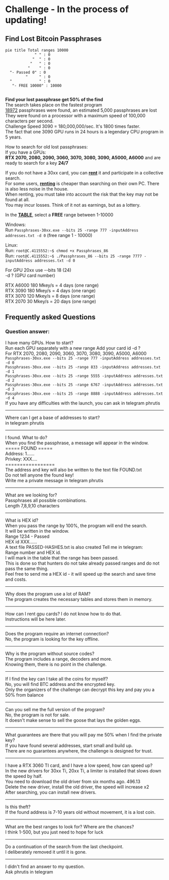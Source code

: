 # Challenge - In the process of updating!
## Find Lost Bitcoin Passphrases

```mermaid
pie title Total ranges 10000
             " " : 0
            "  " : 0
           "   " : 0
          "    " : 0
  "- Passed 0" : 0
         "     " : 0
  "            " : 0
   "- FREE 10000" : 10000
   
```
**Find your lost passphrase get 50% of the find**</br>
The search takes place on the fastest program</br>
[18972](https://allprivatekeys.com/hacked-brainwallets-with-balance) passphrases were found, an estimated 5,000 passphrases are lost</br>
They were found on a processor with a maximum speed of 100,000 characters per second.</br>
Challenge Speed 3090 = 180,000,000/sec. It's 1800 times faster.</br>
The fact that one 3090 GPU runs in 24 hours is a legendary CPU program in 5 years.</br>

How to search for old lost passphrases:</br>
If you have a GPUs:</br>
**RTX 2070, 2080, 2090, 3060, 3070, 3080, 3090, A5000, A6000** and are ready to search for a key **24/7**</br>

If you do not have a 30xx card, you can [**rent**](https://vast.ai) it and participate in a collective search. </br>
For some users, [**renting**](https://vast.ai) is cheaper than searching on their own PC. There is also less noise in the house.</br>
When renting, you must take into account the risk that the key may not be found at all.</br> 
You may incur losses. Think of it not as earnings, but as a lottery.

In the [**TABLE**](https://github.com/phrutis/Passphrases/blob/main/Others/Table.md), select a **FREE** range between 1-10000

Windows:</br>
Run ```Passphrases-30xx.exe --bits 25 -range 777 -inputAddress addresses.txt -d 0``` (free range 1 - 10000)

Linux:</br>
Run: ```root@C.4115552:~$ chmod +x Passphrases_86```</br>
Run: ```root@C.4115552:~$ ./Passphrases_86 --bits 25 -range 7777 -inputAddress addresses.txt -d 0```</br>

For GPU 20xx use --bits 18 (24)</br>
-d ? (GPU card number)</br>

RTX A6000 180 Mkey/s = 4 days (one range)</br>
RTX 3090 180 Mkey/s = 4 days (one range)</br>
RTX 3070 120 Mkey/s = 8 days (one range)</br>
RTX 2070 30 Mkey/s = 20 days (one range)</br>

## Frequently asked Questions
### Question answer:

I have many GPUs. How to start?</br>
Run each GPU separately with a new range Add your card id -d ?</br>
For RTX 2070, 2080, 2090, 3060, 3070, 3080, 3090, A5000, A6000</br>
```Passphrases-30xx.exe --bits 25 -range 777 -inputAddress addresses.txt -d 0```</br>
```Passphrases-30xx.exe --bits 25 -range 833 -inputAddress addresses.txt -d 1```</br>
```Passphrases-30xx.exe --bits 25 -range 5555 -inputAddress addresses.txt -d 2```</br>
```Passphrases-30xx.exe --bits 25 -range 6767 -inputAddress addresses.txt -d 3```</br>
```Passphrases-30xx.exe --bits 25 -range 8888 -inputAddress addresses.txt -d 4```</br>
If you have any difficulties with the launch, you can ask in telegram phrutis<hr>

Where can I get a base of addresses to start?</br>
in telegram phrutis<hr>

I found. What to do?</br>
When you find the passphrase, a message will appear in the window.</br>
===== FOUND =====</br>
Address: 1......</br>
Privkey: XXX....</br>
=================</br>
The address and key will also be written to the text file FOUND.txt</br>
Do not tell anyone the found key!</br>
Write me a private message in telegram phrutis<hr>

What are we looking for?</br>
Passphrases all possible combinations.</br>
Length 7,8,9,10 characters<hr>

What is HEX id?</br>
When you pass the range by 100%, the program will end the search.</br>
It will be written in the window.</br>
Range 1234 - Passed</br>
HEX id XXX......</br>
A text file PASSED-HASHES.txt is also created
Tell me in telegram:</br>
Range number and HEX id.</br>
I will mark in the table that the range has been passed.</br>
This is done so that hunters do not take already passed ranges and do not pass the same thing.</br>
Feel free to send me a HEX id - it will speed up the search and save time and costs.<hr>

Why does the program use a lot of RAM?</br>
The program creates the necessary tables and stores them in memory.<hr>

How can I rent gpu cards? I do not know how to do that.</br>
Instructions will be here later. <hr>

Does the program require an internet connection?</br>
No, the program is looking for the key offline.<hr>

Why is the program without source codes?</br>
The program includes a range, decoders and more.</br>
Knowing them, there is no point in the challenge.<hr>

If I find the key can I take all the coins for myself?</br>
No, you will find BTC address and the encrypted key.</br>
Only the organizers of the challenge can decrypt this key and pay you a 50% from balance<hr>

Can you sell me the full version of the program?</br>
No, the program is not for sale.</br>
It doesn't make sense to sell the goose that lays the golden eggs.<hr>

What guarantees are there that you will pay me 50% when I find the private key?</br>
If you have found several addresses, start small and build up.</br>
There are no guarantees anywhere, the challenge is designed for trust.<hr>

I have a RTX 3060 TI card, and I have a low speed, how can speed up?</br>
In the new drivers for 30xx Ti, 20xx Ti, a limiter is installed that slows down the speed by half.</br>
You need to download the old driver from six months ago. 496.13</br>
Delete the new driver, install the old driver, the speed will increase x2</br>
After searching, you can install new drivers.<hr>

Is this theft?</br>
If the found address is 7-10 years old without movement, it is a lost coin.<hr>

What are the best ranges to look for? Where are the chances?</br>
I think 1-500, but you just need to hope for luck<hr>

Do a continuation of the search from the last checkpoint.</br>
I deliberately removed it until it is gone.<hr>

I didn't find an answer to my question.</br>
Ask phrutis in telegram
